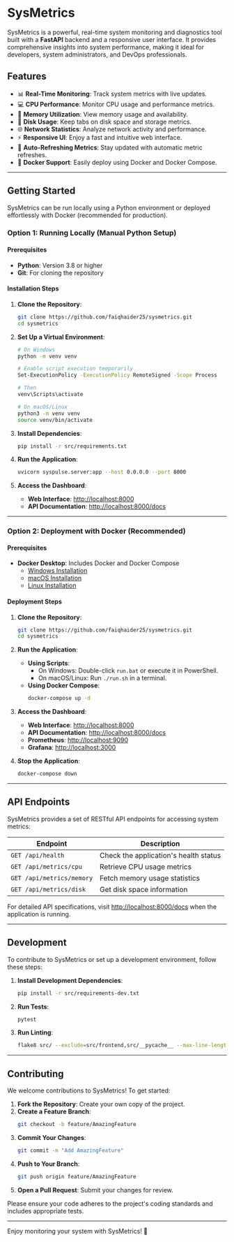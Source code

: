 # SysMetrics

SysMetrics is a powerful, real-time system monitoring and diagnostics tool built with a **FastAPI** backend and a responsive user interface. It provides comprehensive insights into system performance, making it ideal for developers, system administrators, and DevOps professionals.

## Features

- 📊 **Real-Time Monitoring**: Track system metrics with live updates.
- 💻 **CPU Performance**: Monitor CPU usage and performance metrics.
- 🧠 **Memory Utilization**: View memory usage and availability.
- 💾 **Disk Usage**: Keep tabs on disk space and storage metrics.
- 🌐 **Network Statistics**: Analyze network activity and performance.
- ⚡ **Responsive UI**: Enjoy a fast and intuitive web interface.
- 🔄 **Auto-Refreshing Metrics**: Stay updated with automatic metric refreshes.
- 🐳 **Docker Support**: Easily deploy using Docker and Docker Compose.

---

## Getting Started

SysMetrics can be run locally using a Python environment or deployed effortlessly with Docker (recommended for production).

### Option 1: Running Locally (Manual Python Setup)

#### Prerequisites

- **Python**: Version 3.8 or higher
- **Git**: For cloning the repository

#### Installation Steps

1. **Clone the Repository**:

   ```bash
   git clone https://github.com/faiqhaider25/sysmetrics.git
   cd sysmetrics
   ```

2. **Set Up a Virtual Environment**:

   ```bash
   # On Windows
   python -m venv venv

   # Enable script execution temporarily
   Set-ExecutionPolicy -ExecutionPolicy RemoteSigned -Scope Process

   # Then
   venv\Scripts\activate

   # On macOS/Linux
   python3 -m venv venv
   source venv/bin/activate
   ```

3. **Install Dependencies**:

   ```bash
   pip install -r src/requirements.txt
   ```

4. **Run the Application**:

   ```bash
   uvicorn syspulse.server:app --host 0.0.0.0 --port 8000
   ```

5. **Access the Dashboard**:
   - **Web Interface**: [http://localhost:8000](http://localhost:8000)
   - **API Documentation**: [http://localhost:8000/docs](http://localhost:8000/docs)

---

### Option 2: Deployment with Docker (Recommended)

#### Prerequisites

- **Docker Desktop**: Includes Docker and Docker Compose
  - [Windows Installation](https://docs.docker.com/desktop/install/windows-install/)
  - [macOS Installation](https://docs.docker.com/desktop/install/mac-install/)
  - [Linux Installation](https://docs.docker.com/desktop/install/linux-install/)

#### Deployment Steps

1. **Clone the Repository**:

   ```bash
   git clone https://github.com/faiqhaider25/sysmetrics.git
   cd sysmetrics
   ```

2. **Run the Application**:

   - **Using Scripts**:
     - On Windows: Double-click `run.bat` or execute it in PowerShell.
     - On macOS/Linux: Run `./run.sh` in a terminal.
   - **Using Docker Compose**:
     ```bash
     docker-compose up -d
     ```

3. **Access the Dashboard**:

   - **Web Interface**: [http://localhost:8000](http://localhost:8000)
   - **API Documentation**: [http://localhost:8000/docs](http://localhost:8000/docs)
   - **Prometheus**: [http://localhost:9090](http://localhost:9090)
   - **Grafana**: [http://localhost:3000](http://localhost:3000)

4. **Stop the Application**:
   ```bash
   docker-compose down
   ```

---

## API Endpoints

SysMetrics provides a set of RESTful API endpoints for accessing system metrics:

| Endpoint                  | Description                           |
| ------------------------- | ------------------------------------- |
| `GET /api/health`         | Check the application's health status |
| `GET /api/metrics/cpu`    | Retrieve CPU usage metrics            |
| `GET /api/metrics/memory` | Fetch memory usage statistics         |
| `GET /api/metrics/disk`   | Get disk space information            |

For detailed API specifications, visit [http://localhost:8000/docs](http://localhost:8000/docs) when the application is running.

---

## Development

To contribute to SysMetrics or set up a development environment, follow these steps:

1. **Install Development Dependencies**:

   ```bash
   pip install -r src/requirements-dev.txt
   ```

2. **Run Tests**:

   ```bash
   pytest
   ```

3. **Run Linting**:
   ```bash
   flake8 src/ --exclude=src/frontend,src/__pycache__ --max-line-length=120
   ```

---

## Contributing

We welcome contributions to SysMetrics! To get started:

1. **Fork the Repository**: Create your own copy of the project.
2. **Create a Feature Branch**:
   ```bash
   git checkout -b feature/AmazingFeature
   ```
3. **Commit Your Changes**:
   ```bash
   git commit -m "Add AmazingFeature"
   ```
4. **Push to Your Branch**:
   ```bash
   git push origin feature/AmazingFeature
   ```
5. **Open a Pull Request**: Submit your changes for review.

Please ensure your code adheres to the project's coding standards and includes appropriate tests.

---

Enjoy monitoring your system with SysMetrics! 🚀
